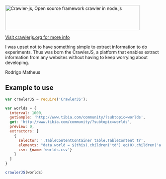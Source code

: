 <img src="http://crawlerjs.org/content/images/2014/Jun/logo-5.png" alt="Crawler-js, Open source framework crawler in node.js" width="432px" height="81" />

[Visit crawlerjs.org for more info](http://crawlerjs.org)

I was upset not to have something simple to extract information to do experiments. Thus was born the CrawlerJS, a platform that enables extract information from any websites without having to keep worrying about developing.

Rodrigo Matheus

## Example to use

```js
var crawlerJS = require('CrawlerJS');

var worlds = {
  interval: 1000,
  getSample: 'http://www.tibia.com/community/?subtopic=worlds',
  get: 'http://www.tibia.com/community/?subtopic=worlds',
  preview: 0,
  extractors: [
    {
      selector: '.TableContentContainer table.TableContent tr',
      elements: "data.world = $(this).children('td').eq(0).children('a').attr('href'); if(typeof data.world == 'undefined'){delete data.world;}",
      csv: {name:'worlds.csv'}
    }
  ]
}

crawlerJS(worlds)
```

